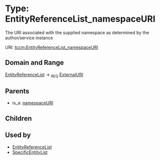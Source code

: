 
# Type: EntityReferenceList_namespaceURI


The URI associated with the supplied namespace as determined by the author/service instance

URI: [tccm:EntityReferenceList_namespaceURI](https://hotecosystem.org/tccm/EntityReferenceList_namespaceURI)


## Domain and Range

[EntityReferenceList](EntityReferenceList.md) ->  <sub>REQ</sub> [ExternalURI](types/ExternalURI.md)

## Parents

 *  is_a: [namespaceURI](namespaceURI.md)

## Children


## Used by

 * [EntityReferenceList](EntityReferenceList.md)
 * [SpecificEntityList](SpecificEntityList.md)
